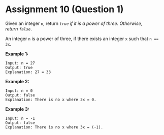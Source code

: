 # Assignment 10 (Question 1)

Given an integer `n`, return *`true` if it is a power of three. Otherwise, return `false`*.

An integer `n` is a power of three, if there exists an integer `x` such that `n == 3x`.

**Example 1:**

```
Input: n = 27
Output: true
Explanation: 27 = 33
```

**Example 2:**

```
Input: n = 0
Output: false
Explanation: There is no x where 3x = 0.

```

**Example 3:**

```
Input: n = -1
Output: false
Explanation: There is no x where 3x = (-1).
```